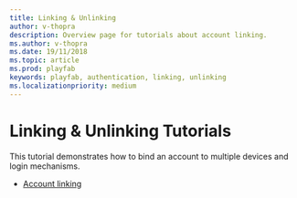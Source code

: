 ```yaml
---
title: Linking & Unlinking
author: v-thopra
description: Overview page for tutorials about account linking.
ms.author: v-thopra
ms.date: 19/11/2018
ms.topic: article
ms.prod: playfab
keywords: playfab, authentication, linking, unlinking
ms.localizationpriority: medium
---
```


# Linking &amp; Unlinking Tutorials

This tutorial demonstrates how to bind an account to multiple devices and login mechanisms.

- [Account linking](account-linking.md)

